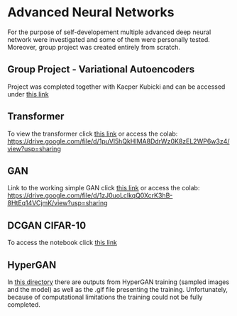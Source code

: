 # Advanced Neural Networks

For the purpose of self-developement multiple advanced deep neural network were investigated and some of them were personally tested. Moreover, group project was created entirely from scratch.

## Group Project - Variational Autoencoders
Project was completed together with Kacper Kubicki and can be accessed under [this link](Project_InterpolatingBetweenImages/GSN_2_KKubicki_PLewandowski.ipynb)

## Transformer

To view the transformer click [this link](Transformer/transformer.ipynb) or access the colab: https://drive.google.com/file/d/1puVl5hQkHIMA8DdrWz0K8zEL2WP6w3z4/view?usp=sharing

## GAN

Link to the working simple GAN click [this link](GAN/GSN2_lab_6_WorkingGAN.ipynb) or access the colab: https://drive.google.com/file/d/1zJ0uoLclkqQ0XcrK3hB-8HtEq14VCjmK/view?usp=sharing

## DCGAN CIFAR-10

To access the notebook click [this link](DCGAN/GSN2_lab_6_DCGAN_CIFAR10.ipynb)

## HyperGAN

In [this directory](HyperGAN) there are outputs from HyperGAN training (sampled images and the model) as well as the .gif file presenting the training. Unfortunately, because of computational limitations the training could not be fully completed.